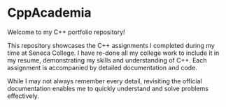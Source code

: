 # CppAcademia

Welcome to my C++ portfolio repository!  
  
This repository showcases the C++ assignments I completed during my time at Seneca College. I have re-done all my college work to include it in my resume, demonstrating my skills and understanding of C++. Each assignment is accompanied by detailed documentation and code.

While I may not always remember every detail, revisiting the official documentation enables me to quickly understand and solve problems effectively.
